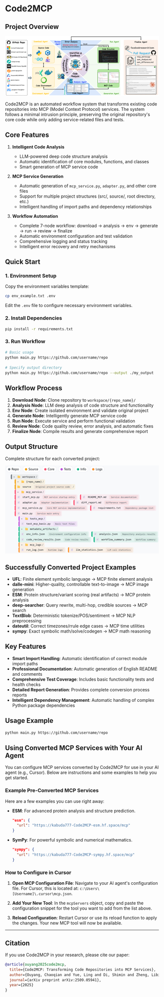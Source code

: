# Code2MCP

## Project Overview

![Code2MCP Workflow Overview](figs/overview.png)

Code2MCP is an automated workflow system that transforms existing code repositories into MCP (Model Context Protocol) services. The system follows a minimal intrusion principle, preserving the original repository's core code while only adding service-related files and tests.

## Core Features

1. **Intelligent Code Analysis**
   - LLM-powered deep code structure analysis
   - Automatic identification of core modules, functions, and classes
   - Smart generation of MCP service code

2. **MCP Service Generation**
   - Automatic generation of `mcp_service.py`, `adapter.py`, and other core files
   - Support for multiple project structures (src/, source/, root directory, etc.)
   - Intelligent handling of import paths and dependency relationships

3. **Workflow Automation**
   - Complete 7-node workflow: download → analysis → env → generate → run → review → finalize
   - Automatic environment configuration and test validation
   - Comprehensive logging and status tracking
   - Intelligent error recovery and retry mechanisms

## Quick Start

### 1. Environment Setup

Copy the environment variables template:
```bash
cp env_example.txt .env
```
Edit the `.env` file to configure necessary environment variables.

### 2. Install Dependencies

```bash
pip install -r requirements.txt
```

### 3. Run Workflow

```bash
# Basic usage
python main.py https://github.com/username/repo

# Specify output directory
python main.py https://github.com/username/repo --output ./my_output
```

## Workflow Process

1. **Download Node**: Clone repository to `workspace/{repo_name}/`
2. **Analysis Node**: LLM deep analysis of code structure and functionality
3. **Env Node**: Create isolated environment and validate original project
4. **Generate Node**: Intelligently generate MCP service code
5. **Run Node**: Execute service and perform functional validation
6. **Review Node**: Code quality review, error analysis, and automatic fixes
7. **Finalize Node**: Compile results and generate comprehensive report

## Output Structure

Complete structure for each converted project:

![Output Structure](figs/Output-Structure.png)

## Successfully Converted Project Examples

- **UFL**: Finite element symbolic language → MCP finite element analysis
- **dalle-mini**: Higher-quality, controllable text-to-image → MCP image generation
- **ESM**: Protein structure/variant scoring (real artifacts) → MCP protein analysis
- **deep-searcher**: Query rewrite, multi-hop, credible sources → MCP search
- **TextBlob**: Deterministic tokenize/POS/sentiment → MCP NLP preprocessing
- **dateutil**: Correct timezones/rrule edge cases → MCP time utilities
- **sympy**: Exact symbolic math/solve/codegen → MCP math reasoning

## Key Features

- **Smart Import Handling**: Automatic identification of correct module import paths
- **Professional Documentation**: Automatic generation of English README and comments
- **Comprehensive Test Coverage**: Includes basic functionality tests and health checks
- **Detailed Report Generation**: Provides complete conversion process reports
- **Intelligent Dependency Management**: Automatic handling of complex Python package dependencies

## Usage Example

```bash
python main.py https://github.com/username/repo
```

## Using Converted MCP Services with Your AI Agent

You can configure MCP services converted by Code2MCP for use in your AI agent (e.g., Cursor). Below are instructions and some examples to help you get started.

### Example Pre-Converted MCP Services

Here are a few examples you can use right away:

-   **ESM**: For advanced protein analysis and structure prediction.
    ```json
    "esm": {
      "url": "https://kabuda777-Code2MCP-esm.hf.space/mcp"
    }
    ```

-   **SymPy**: For powerful symbolic and numerical mathematics.
    ```json
    "sympy": {
      "url": "https://kabuda777-Code2MCP-sympy.hf.space/mcp"
    }
    ```

### How to Configure in Cursor

1.  **Open MCP Configuration File**: Navigate to your AI agent's configuration file. For Cursor, this is located at: `c:\Users\[Username]\.cursor\mcp.json`.

2.  **Add Your New Tool**: In the `mcpServers` object, copy and paste the configuration snippet for the tool you want to add from the list above.

3.  **Reload Configuration**: Restart Cursor or use its reload function to apply the changes. Your new MCP tool will now be available.

-----

## Citation

If you use Code2MCP in your research, please cite our paper:

```bibtex
@article{ouyang2025code2mcp,
  title={Code2MCP: Transforming Code Repositories into MCP Services},
  author={Ouyang, Chaoqian and Yue, Ling and Di, Shimin and Zheng, Libin and Yue, Linan and Pan, Shaowu and Yin, Jian and Zhang, Min-Ling},
  journal={arXiv preprint arXiv:2509.05941},
  year={2025}
}
```



